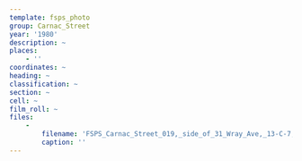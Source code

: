 ```yaml
---
template: fsps_photo
group: Carnac_Street
year: '1980'
description: ~
places:
    - ''
coordinates: ~
heading: ~
classification: ~
section: ~
cell: ~
film_roll: ~
files:
    -
        filename: 'FSPS_Carnac_Street_019,_side_of_31_Wray_Ave,_13-C-7,_1980.png'
        caption: ''
---
```

